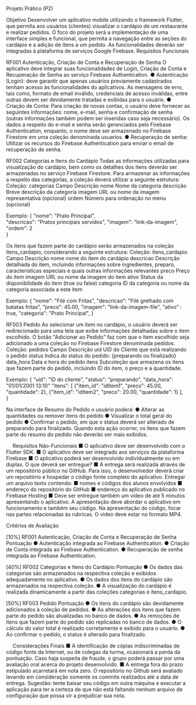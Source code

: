 Projeto Prático (P2)

Objetivo
Desenvolver um aplicativo mobile utilizando o framework Flutter, que permita aos usuários (clientes) visualizar o cardápio de um restaurante e realizar pedidos. O foco do projeto será a implementação de uma interface simples e funcional, que permita a navegação entre as seções do cardápio e a adição de itens a um pedido. As funcionalidades deverão ser integradas à plataforma de serviços Google Firebase.
Requisitos Funcionais

RF001 	Autenticação, Criação de Conta e Recuperação de Senha
	O aplicativo deve integrar suas funcionalidades de Login, Criação de Conta e Recuperação de Senha ao serviço Firebase Authentication.
●	Autenticação (Login): deve garantir que apenas usuários previamente cadastrados tenham acesso às funcionalidades do aplicativos. As mensagens de erro, tais como, formato de email inválido, credenciais de acesso inválidas, entre outras devem ser devidamente tratadas e exibidas para o usuário.
●	Criação de Conta: Para criação de novas contas, o usuário deve fornecer as seguintes informações: nome, e-mail, senha e confirmação de senha (outras informações também podem ser inseridas caso seja necessário). Os dados a respeito do e-mail e senha serão gerenciados pelo Firebase Authentication, enquanto, o nome deve ser armazenado no Firebase Firestore em uma coleção denominada usuarios.
●	Recuperação de senha: Utilizar os recursos do Firebase Authentication para enviar o email de recuperação de senha.



RF002 	Categorias e Itens do Cardápio
	Todas as informações utilizadas para visualização do cardápio, bem como os detalhes dos itens deverão ser armazenadas no serviço Firebase Firestore. 
Para armazenar as informações a respeito das categorias, a coleção deverá utilizar a seguinte estrutura:
Coleção: categorias
Campo	Descrição
nome	Nome da categoria
descrição	Breve descrição da categoria
imagem	URL ou nome da imagem representativa (opcional)
ordem	Número para ordenação no menu  (opcional)

Exemplo:
{
   "nome": "Prato Principal",         
   "descricao": "Pratos principais servidos", 
   "imagem": "link-da-imagem",       
   "ordem": 2                          
}










Os itens que fazem parte do cardápio serão armazenados na coleção itens_cardapio, considerando a seguinte estrutura:
Coleção: itens_cardapio
Campo	Descrição
nome	nome do item do cardápio
descricao	Descrição detalhada do item, incluindo informações sobre ingredientes, preparo, características especiais e quais outras informações relevantes
preco	Preço do item
imagem	URL ou nome da imagem do item
ativo	Status da disponibilidade do item (true ou false)
categoria	ID da categoria ou nome da categoria associada a este item

Exemplo:
{
   "nome": "Filé com Fritas",
   "descricao": "Filé grelhado com batatas fritas",
   "preco": 45.00,
   "imagem": "link-da-imagem-file",
   "ativo" : true,
   "categoria": "Prato Principal",
}









RF003	Pedido
	Ao selecionar um item no cardápio, o usuário deverá ser redirecionado para uma tela que exibe informações detalhadas sobre o item escolhido. O botão "Adicionar ao Pedido" faz com que o item escolhido seja adicionado a uma coleção no Firebase Firestore denominada pedidos.
Coleção: pedidos
Campo	Descrição
uid	UID do Cliente que está realizando o pedido
status	Indica do status do pedido: {preparando ou finalizado}
data_hora	Data e hora do pedido
itens	Subcoleção que armazena os itens que fazem parte do pedido, incluindo ID do item, o preço e a quantidade.

Exemplo:
{
   "uid": "ID do cliente",
   "status": "preparando",
   "data_hora": "01/01/2001 13:10"
   "itens": [
      {"item_id": "idItem1", "preco": 45.00, "quantidade": 2},
       {"item_id": "idItem2", "preco": 20.00, "quantidade": 1}
   ],   
}

Na interface de Resumo do Pedido o usuário poderá:
●	Alterar as quantidades ou remover itens do pedido
●	Visualizar o total geral do pedido
●	Confirmar o pedido, em que o status deverá ser alterado de preparando para finalizado. Quando esta ação ocorrer, os itens que fazem parte do resumo do pedido não deverão ser mais exibidos.

 
Requisitos Não-Funcionais
■	O aplicativo deve ser desenvolvido com o Flutter SDK.
■	O aplicativo deve ser integrado aos serviços da plataforma Firebase
■	O aplicativo poderá ser desenvolvido individualmente ou em duplas.
O que deverá ser entregue?
■	A entrega será realizada através de um repositório público no GitHub. Para isso, o desenvolvedor deverá criar um repositório e hospedar o código fonte completo do aplicativo. Entregar um arquivo texto contendo:
■	nomes e códigos dos alunos envolvidos
■	endereço do repositório do GitHub
■	endereço do aplicativo publicado no Firebase Hosting
■	Deve ser entregue também um vídeo de até 5 minutos apresentando o aplicativo. A apresentação deve abordar o aplicativo em funcionamento e também seu código. Na apresentação do código, focar nas partes relacionadas às rubricas. O vídeo deve estar no formato MP4. 

Critérios de Avaliação

[10%] RF001 Autenticação, Criação de Conta e Recuperação de Senha	Pontuação
●	Autenticação integrada ao Firebase Authentication.
●	Criação de Conta integrada ao Firebase Authentication.
●	Recuperação de senha integrada ao Firebase Authentication.	

[40%] RF002 Categorias e Itens do Cardápio	Pontuação
●	Os dados das categorias são armazenados na respectiva coleção e exibidos adequadamente no aplicativo.
●	Os dados dos itens do cardápio são armazenados na respectiva coleção.
●	A visualização do cardápio é realizada dinamicamente a partir das coleções categorias e itens_cardapio.	

[50%] RF003 Pedido	Pontuação
●	Os itens do cardápio são devidamente adicionados à coleção de pedidos.
●	As alterações dos itens que fazem parte do pedido são atualizadas no banco de dados.
●	As remoções de itens que fazem parte do pedido são replicadas no banco de dados.
●	O cálculo do valor total é realizado corretamente e exibido para o usuário.
●	Ao confirmar o pedido, o status é alterado para finalizado.	



 
Considerações Finais
■	A identificação de cópias indiscriminadas de código fonte da Internet, ou de colegas da turma, ocasionará a perda da pontuação. Caso haja suspeita de fraude, o grupo poderá passar por uma avaliação oral acerca do projeto desenvolvido.
■	A entrega fora do prazo estipulado acarretará em nota zero. O repositório no Github será avaliado levando em consideração somente os commits realizados até a data de entrega. Sugestão: tente baixar seu código em outra máquina e executar a aplicação para ter a certeza de que não está faltando nenhum arquivo de configuração que possa vir a prejudicar sua nota.
